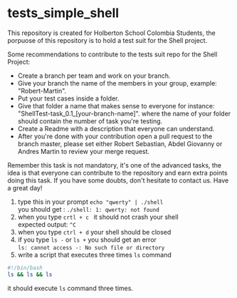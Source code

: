 # tests_simple_shell

This repository is created for Holberton School Colombia Students, the porpuose of this repository
is to hold a test suit for the Shell project.

Some recommendations to contribute to the tests suit repo for the Shell Project:
- Create a branch per team and work on your branch.
- Give your branch the name of the members in your group, example:
  "Robert-Martin".
- Put your test cases inside a folder.
- Give that folder a name that makes sense to everyone for instance:
 "ShellTest-task_0.1_[your-branch-name]".
  where the name of your folder should contain the number of task you're testing.
- Create a Readme with a description that everyone can understand.
- After you're done with your contribution open a pull request to the branch master, please set either Robert Sebastian, Abdel Giovanny or Andres Martin to review your merge request.  

Remember this task is not mandatory, it's one of the advanced tasks, the idea is that everyone can contribute to the repository and earn extra points doing this task.
If you have some doubts, don't hesitate to contact us.
Have a great day!

1. type this in your prompt
`echo "qwerty" | ./shell`\
you should get :
`./shell: 1: qwerty: not found`
2. when you type `crtl + c ` it should not crash your shell\
expected output: `^C`
3. when you type `ctrl + d` your shell should be closed
4. if you type `ls -` or `ls +` you should get an error\
`ls: cannot access -: No such file or directory`
5. write a script that executes three times `ls` command
```sh
#!/bin/bash
ls && ls && ls
```
it should execute `ls` command three times.
